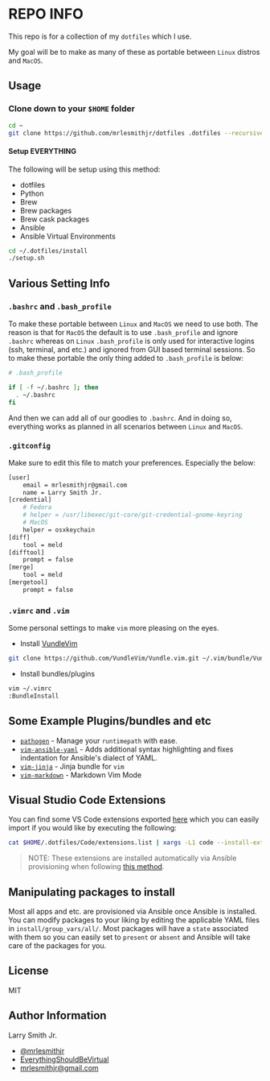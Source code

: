 # REPO INFO

This repo is for a collection of my `dotfiles` which I use.

My goal will be to make as many of these as portable between `Linux` distros
and `MacOS`.

## Usage

### Clone down to your `$HOME` folder

```bash
cd ~
git clone https://github.com/mrlesmithjr/dotfiles .dotfiles --recursive
```

#### Setup **EVERYTHING**

The following will be setup using this method:

- dotfiles
- Python
- Brew
- Brew packages
- Brew cask packages
- Ansible
- Ansible Virtual Environments

```bash
cd ~/.dotfiles/install
./setup.sh
```

## Various Setting Info

### `.bashrc` and `.bash_profile`

To make these portable between `Linux` and `MacOS` we need to use both. The
reason is that for `MacOS` the default is to use `.bash_profile` and ignore
`.bashrc` whereas on `Linux` `.bash_profile` is only used for interactive
logins (ssh, terminal, and etc.) and ignored from GUI based terminal sessions.
So to make these portable the only thing added to `.bash_profile` is below:

```bash
# .bash_profile

if [ -f ~/.bashrc ]; then
  . ~/.bashrc
fi
```

And then we can add all of our goodies to `.bashrc`. And in doing so,
everything works as planned in all scenarios between `Linux` and `MacOS`.

### `.gitconfig`

Make sure to edit this file to match your preferences. Especially the below:

```bash
[user]
    email = mrlesmithjr@gmail.com
    name = Larry Smith Jr.
[credential]
    # Fedora
    # helper = /usr/libexec/git-core/git-credential-gnome-keyring
    # MacOS
    helper = osxkeychain
[diff]
    tool = meld
[difftool]
    prompt = false
[merge]
    tool = meld
[mergetool]
    prompt = false
```

### `.vimrc` and `.vim`

Some personal settings to make `vim` more pleasing on the eyes.

- Install [VundleVim](https://github.com/VundleVim/Vundle.vim)

```bash
git clone https://github.com/VundleVim/Vundle.vim.git ~/.vim/bundle/Vundle.vim
```

- Install bundles/plugins

```bash
vim ~/.vimrc
:BundleInstall
```

## Some Example Plugins/bundles and etc

- [`pathogen`](https://github.com/tpope/vim-pathogen) - Manage your
  `runtimepath` with ease.
- [`vim-ansible-yaml`](https://github.com/chase/vim-ansible-yaml) - Adds
  additional syntax highlighting and fixes indentation for Ansible's dialect
  of YAML.
- [`vim-jinja`](https://github.com/lepture/vim-jinja) - Jinja bundle for `vim`
- [`vim-markdown`](https://github.com/plasticboy/vim-markdown) - Markdown Vim
  Mode

## Visual Studio Code Extensions

You can find some VS Code extensions exported [here](Code/extensions.list) which
you can easily import if you would like by executing the following:

```bash
cat $HOME/.dotfiles/Code/extensions.list | xargs -L1 code --install-extension
```

> NOTE: These extensions are installed automatically via Ansible provisioning when
> following [this method](#setup-everything).

## Manipulating packages to install

Most all apps and etc. are provisioned via Ansible once Ansible is installed. You
can modify packages to your liking by editing the applicable YAML files in
`install/group_vars/all/`. Most packages will have a `state` associated with them
so you can easily set to `present` or `absent` and Ansible will take care of the
packages for you.

## License

MIT

## Author Information

Larry Smith Jr.

- [@mrlesmithjr](https://www.twitter.com/mrlesmithjr)
- [EverythingShouldBeVirtual](http://everythingshouldbevirtual.com)
- [mrlesmithjr@gmail.com](mailto:mrlesmithjr@gmail.com)
